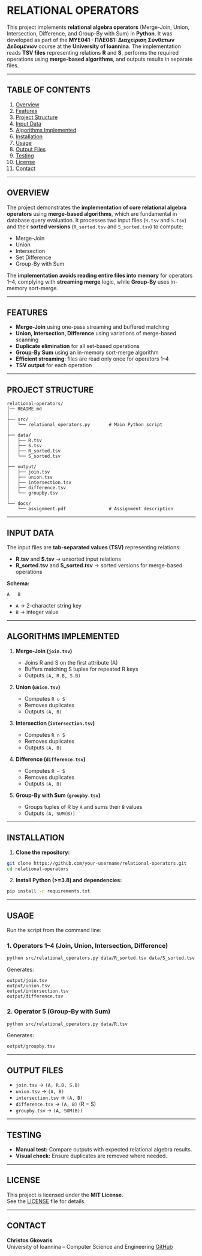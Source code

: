 # RELATIONAL OPERATORS

This project implements **relational algebra operators** (Merge-Join, Union, Intersection, Difference, and Group-By with Sum) in **Python**. It was developed as part of the **MΥΕ041 - ΠΛΕ081: Διαχείριση Σύνθετων Δεδομένων** course at the **University of Ioannina**. The implementation reads **TSV files** representing relations **R** and **S**, performs the required operations using **merge-based algorithms**, and outputs results in separate files.

---

## TABLE OF CONTENTS
1. [Overview](#overview)
2. [Features](#features)
3. [Project Structure](#project-structure)
4. [Input Data](#input-data)
5. [Algorithms Implemented](#algorithms-implemented)
6. [Installation](#installation)
7. [Usage](#usage)
8. [Output Files](#output-files)
9. [Testing](#testing)
10. [License](#license)
11. [Contact](#contact)

---

## OVERVIEW

The project demonstrates the **implementation of core relational algebra operators** using **merge-based algorithms**, which are fundamental in database query evaluation. It processes two input files (`R.tsv` and `S.tsv`) and their **sorted versions** (`R_sorted.tsv` and `S_sorted.tsv`) to compute:

- Merge-Join
- Union
- Intersection
- Set Difference
- Group-By with Sum

The **implementation avoids reading entire files into memory** for operators 1–4, complying with **streaming merge** logic, while **Group-By** uses in-memory sort-merge.

---

## FEATURES

- **Merge-Join** using one-pass streaming and buffered matching
- **Union, Intersection, Difference** using variations of merge-based scanning
- **Duplicate elimination** for all set-based operations
- **Group-By Sum** using an in-memory sort-merge algorithm
- **Efficient streaming**: files are read only once for operators 1–4
- **TSV output** for each operation

---

## PROJECT STRUCTURE

```
relational-operators/
│── README.md
│
├── src/
│   └── relational_operators.py       # Main Python script
│
├── data/
│   ├── R.tsv
│   ├── S.tsv
│   ├── R_sorted.tsv
│   └── S_sorted.tsv
│
├── output/
│   ├── join.tsv
│   ├── union.tsv
│   ├── intersection.tsv
│   ├── difference.tsv
│   └── groupby.tsv
│
└── docs/
    └── assignment.pdf                # Assignment description
```

---

## INPUT DATA

The input files are **tab-separated values (TSV)** representing relations:

- **R.tsv** and **S.tsv** → unsorted input relations
- **R_sorted.tsv** and **S_sorted.tsv** → sorted versions for merge-based operations

**Schema:**
```
A   B
```
- `A` → 2-character string key
- `B` → integer value

---

## ALGORITHMS IMPLEMENTED

1. **Merge-Join (`join.tsv`)**
   - Joins R and S on the first attribute (A)
   - Buffers matching S tuples for repeated R keys
   - Outputs `(A, R.B, S.B)`

2. **Union (`union.tsv`)**
   - Computes `R ∪ S`  
   - Removes duplicates  
   - Outputs `(A, B)`

3. **Intersection (`intersection.tsv`)**
   - Computes `R ∩ S`  
   - Removes duplicates  
   - Outputs `(A, B)`

4. **Difference (`difference.tsv`)**
   - Computes `R − S`  
   - Removes duplicates  
   - Outputs `(A, B)`

5. **Group-By with Sum (`groupby.tsv`)**
   - Groups tuples of R by `A` and sums their `B` values
   - Outputs `(A, SUM(B))`

---

## INSTALLATION

1. **Clone the repository:**
```bash
git clone https://github.com/your-username/relational-operators.git
cd relational-operators
```

2. **Install Python (>=3.8) and dependencies:**
```bash
pip install -r requirements.txt
```

---

## USAGE

Run the script from the command line:

### **1. Operators 1–4 (Join, Union, Intersection, Difference)**
```bash
python src/relational_operators.py data/R_sorted.tsv data/S_sorted.tsv
```
Generates:
```
output/join.tsv
output/union.tsv
output/intersection.tsv
output/difference.tsv
```

### **2. Operator 5 (Group-By with Sum)**
```bash
python src/relational_operators.py data/R.tsv
```
Generates:
```
output/groupby.tsv
```

---

## OUTPUT FILES

- `join.tsv` → `(A, R.B, S.B)`
- `union.tsv` → `(A, B)`
- `intersection.tsv` → `(A, B)`
- `difference.tsv` → `(A, B)` (R − S)
- `groupby.tsv` → `(A, SUM(B))`

---

## TESTING

- **Manual test:** Compare outputs with expected relational algebra results.  
- **Visual check:** Ensure duplicates are removed where needed.  

---

## LICENSE

This project is licensed under the **MIT License**.  
See the [LICENSE](LICENSE) file for details.

---

## CONTACT

**Christos Gkovaris**  
University of Ioannina – Computer Science and Engineering
[GitHub](https://github.com/ChristosGkovaris)
